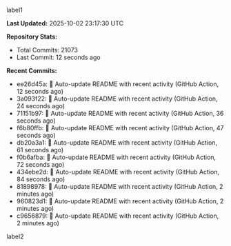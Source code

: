 
label1 
<!-- ACTIVITY_START -->
**Last Updated:** 2025-10-02 23:17:30 UTC

**Repository Stats:**
- Total Commits: 21073
- Last Commit: 12 seconds ago

**Recent Commits:**
- ee26d45a: 🤖 Auto-update README with recent activity (GitHub Action, 12 seconds ago)
- 3a093f22: 🤖 Auto-update README with recent activity (GitHub Action, 24 seconds ago)
- 71151b97: 🤖 Auto-update README with recent activity (GitHub Action, 36 seconds ago)
- f6b80ffb: 🤖 Auto-update README with recent activity (GitHub Action, 47 seconds ago)
- db20a3a1: 🤖 Auto-update README with recent activity (GitHub Action, 61 seconds ago)
- f0b6afba: 🤖 Auto-update README with recent activity (GitHub Action, 72 seconds ago)
- 434ebe2d: 🤖 Auto-update README with recent activity (GitHub Action, 84 seconds ago)
- 81898978: 🤖 Auto-update README with recent activity (GitHub Action, 2 minutes ago)
- 960823d1: 🤖 Auto-update README with recent activity (GitHub Action, 2 minutes ago)
- c9656879: 🤖 Auto-update README with recent activity (GitHub Action, 2 minutes ago)
<!-- ACTIVITY_END -->

label2

